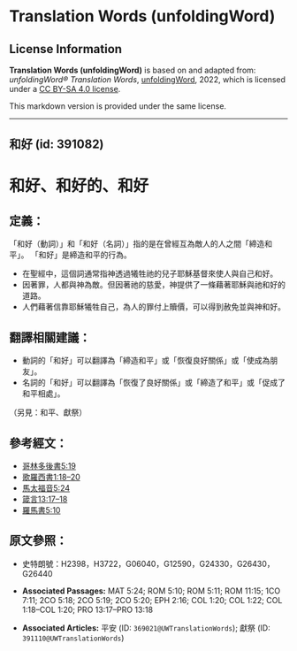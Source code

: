 # Translation Words (unfoldingWord)

## License Information

**Translation Words (unfoldingWord)** is based on and adapted from: _unfoldingWord® Translation Words_, [unfoldingWord](https://unfoldingword.org/utw), 2022, which is licensed under a [CC BY-SA 4.0 license](https://creativecommons.org/licenses/by-sa/4.0/legalcode.en).

This markdown version is provided under the same license.



--------------------------------

## 和好 (id: 391082)

和好、和好的、和好
=========

定義：
---

「和好（動詞）」和「和好（名詞）」指的是在曾經互為敵人的人之間「締造和平」。 「和好」是締造和平的行為。

* 在聖經中，這個詞通常指神透過犧牲祂的兒子耶穌基督來使人與自己和好。
* 因著罪，人都與神為敵。但因著祂的慈愛，神提供了一條藉著耶穌與祂和好的道路。
* 人們藉著信靠耶穌犧牲自己，為人的罪付上贖價，可以得到赦免並與神和好。

翻譯相關建議：
-------

* 動詞的「和好」可以翻譯為「締造和平」或「恢復良好關係」或「使成為朋友」。
* 名詞的「和好」可以翻譯為「恢復了良好關係」或「締造了和平」或「促成了和平相處」。

（另見：和平、獻祭）

參考經文：
-----

* [哥林多後書5:19](https://ref.ly/2Cor5:19)
* [歌羅西書1:18–20](https://ref.ly/Col1:18-Col1:20)
* [馬太福音5:24](https://ref.ly/Matt5:24)
* [箴言13:17–18](https://ref.ly/Prov13:17-Prov13:18)
* [羅馬書5:10](https://ref.ly/Rom5:10)

原文參照：
-----

* 史特朗號：H2398，H3722，G06040，G12590，G24330，G26430，G26440

* **Associated Passages:** MAT 5:24; ROM 5:10; ROM 5:11; ROM 11:15; 1CO 7:11; 2CO 5:18; 2CO 5:19; 2CO 5:20; EPH 2:16; COL 1:20; COL 1:22; COL 1:18–COL 1:20; PRO 13:17–PRO 13:18
* **Associated Articles:** 平安 (ID: `369021@UWTranslationWords`); 獻祭 (ID: `391110@UWTranslationWords`)

